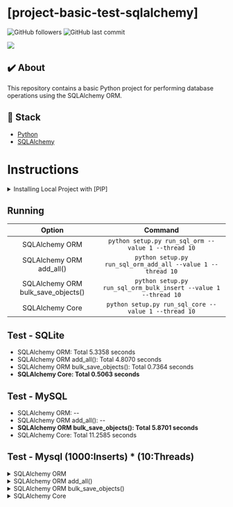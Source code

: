 # [project-basic-test-sqlalchemy]

![GitHub followers](https://img.shields.io/github/followers/FernandoCelmer?label=FernandoCelmer&style=for-the-badge)
![GitHub last commit](https://img.shields.io/github/last-commit/FernandoCelmer/project-basic-test-sqlalchemy?style=for-the-badge)

<img src="https://www.sqlalchemy.org/img/sqla_logo.png">

## ✔️ About
This repository contains a basic Python project for performing database operations using the SQLAlchemy ORM.

## 🚀 Stack

- [Python](https://www.python.org/) 
- [SQLAlchemy](https://www.sqlalchemy.org/)

# Instructions

<details>
  <summary>Installing Local Project with [PIP]</summary>
  <br>
  
 - Create a new Python virtual environment
```bash
virtualenv -p python3.9 venv
```
 - Activate the virtual environment
```bash
source venv/bin/activate
```
 - Install requirements with PIP
```bash
pip install -r requirements.txt
```
</details>

## Running

| Option                              | Command                                                            |
| :---------------------------------: | :----------------------------------------------------------------: |
| SQLAlchemy ORM	                    | `python setup.py run_sql_orm --value 1 --thread 10`                |
| SQLAlchemy ORM add_all()	          | `python setup.py run_sql_orm_add_all --value 1 --thread 10`        |
| SQLAlchemy ORM bulk_save_objects()	| `python setup.py run_sql_orm_bulk_insert --value 1 --thread 10`    |
| SQLAlchemy Core	                    | `python setup.py run_sql_core --value 1 --thread 10`               |

## Test - SQLite

- SQLAlchemy ORM: Total 5.3358 seconds
- SQLAlchemy ORM add_all(): Total 4.8070 seconds
- SQLAlchemy ORM bulk_save_objects(): Total 0.7364 seconds
- **SQLAlchemy Core: Total 0.5063 seconds**

## Test - MySQL

- SQLAlchemy ORM: --
- SQLAlchemy ORM add_all(): --
- **SQLAlchemy ORM bulk_save_objects(): Total 5.8701 seconds**
- SQLAlchemy Core: Total 11.2585 seconds

## Test - Mysql (1000:Inserts) * (10:Threads)

<details>
  <summary>SQLAlchemy ORM</summary>

</details>

<details>
  <summary>SQLAlchemy ORM add_all()</summary>

  
</details>
  
<details>
  <summary>SQLAlchemy ORM bulk_save_objects()</summary>

    running run_sql_orm_bulk_insert
    SQLAlchemy ORM bulk_save_objects(): Total [0:00:00.853800]
    SQLAlchemy ORM bulk_save_objects(): Total [0:00:01.749000]
    SQLAlchemy ORM bulk_save_objects(): Total [0:00:01.771200]
    SQLAlchemy ORM bulk_save_objects(): Total [0:00:01.773400]
    SQLAlchemy ORM bulk_save_objects(): Total [0:00:01.776300]
    SQLAlchemy ORM bulk_save_objects(): Total [0:00:01.945100]
    SQLAlchemy ORM bulk_save_objects(): Total [0:00:01.912700]
    SQLAlchemy ORM bulk_save_objects(): Total [0:00:01.929000]
    SQLAlchemy ORM bulk_save_objects(): Total [0:00:02.022500]
    SQLAlchemy ORM bulk_save_objects(): Total [0:00:02.732800]

</details>
  
<details>
  <summary>SQLAlchemy Core</summary>

    running run_sql_core
    SQLAlchemy Core: Total [0:00:00.791400]
    SQLAlchemy Core: Total [0:00:01.689200]
    SQLAlchemy Core: Total [0:00:01.733400]
    SQLAlchemy Core: Total [0:00:01.730500]
    SQLAlchemy Core: Total [0:00:01.688000]
    SQLAlchemy Core: Total [0:00:01.728900]
    SQLAlchemy Core: Total [0:00:01.718400]
    SQLAlchemy Core: Total [0:00:01.691300]
    SQLAlchemy Core: Total [0:00:01.713200]
    SQLAlchemy Core: Total [0:00:01.835200]

</details>

